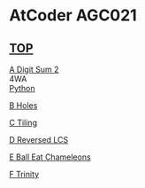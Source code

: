 # AtCoder AGC021  

## [TOP](https://atcoder.jp/contests/agc021)  

[A Digit Sum 2](https://atcoder.jp/contests/agc021/tasks/agc021_a)   
4WA  
[Python](https://atcoder.jp/contests/agc021/submissions/15728966)  

[B Holes](https://atcoder.jp/contests/agc021/tasks/agc021_b)   

[](https://atcoder.jp/contests/agc021/submissions/)  

[C Tiling](https://atcoder.jp/contests/agc021/tasks/agc021_c)   

[](https://atcoder.jp/contests/agc021/submissions/)  

[D Reversed LCS](https://atcoder.jp/contests/agc021/tasks/agc021_d)   

[](https://atcoder.jp/contests/agc021/submissions/)  

[E Ball Eat Chameleons](https://atcoder.jp/contests/agc021/tasks/agc021_e)   

[](https://atcoder.jp/contests/agc021/submissions/)  

[F Trinity](https://atcoder.jp/contests/agc021/tasks/agc021_f)   

[](https://atcoder.jp/contests/agc021/submissions/)  

